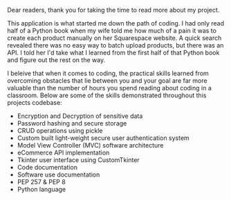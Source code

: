 Dear readers, thank you for taking the time to read more about my project.

This application is what started me down the path of coding. I had only read half of a Python
book when my wife told me how much of a pain it was to create each product manually on her
Squarespace website. A quick search revealed there was no easy way to batch upload products, but
there was an API. I told her I'd take what I learned from the first half of that Python book and
figure out the rest on the way.

I beleive that when it comes to coding, the practical skills learned from overcoming obstacles
that lie between you and your goal are far more valuable than the number of hours you spend
reading about coding in a classroom. Below are some of the skills demonstrated throughout
this projects codebase:

- Encryption and Decryption of sensitive data
- Password hashing and secure storage
- CRUD operations using pickle
- Custom built light-weight secure user authentication system
- Model View Controller (MVC) software architecture
- eCommerce API implementation
- Tkinter user interface using CustomTkinter
- Code documentation
- Software use documentation
- PEP 257 & PEP 8
- Python language
